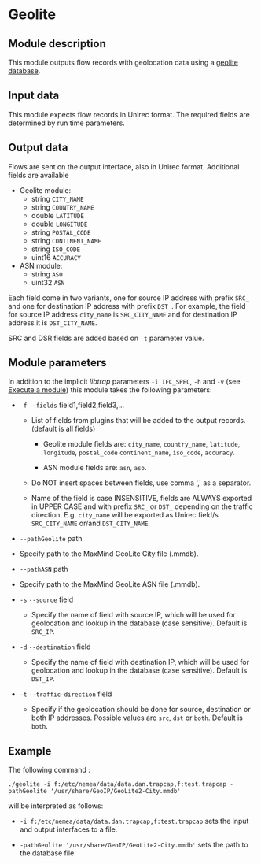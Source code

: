 # Geolite

## Module description

This module outputs flow records with geolocation data using a [geolite database](https://dev.maxmind.com/geoip/geolite2-free-geolocation-data/).

## Input data

This module expects flow records in Unirec format. The required fields
are determined by run time parameters.

## Output data

Flows are sent on the output interface, also in Unirec format. Additional fields are available

* Geolite module:
    * string `CITY_NAME`
    * string `COUNTRY_NAME`
    * double `LATITUDE`
    * double `LONGITUDE`
    * string `POSTAL_CODE`
    * string `CONTINENT_NAME`
    * string `ISO_CODE`
    * uint16 `ACCURACY`
* ASN module:
    * string `ASO`
    * uint32 `ASN`

Each field come in two variants, one for source IP address with prefix `SRC_` and one for
destination IP address with prefix `DST_`. For example, the field for source IP address `city_name` is
`SRC_CITY_NAME` and for destination IP address it is `DST_CITY_NAME`.

SRC and DSR fields are added based on `-t` parameter value.

## Module parameters

In addition to the implicit *libtrap* parameters `-i IFC_SPEC`, `-h`
and `-v` (see [Execute a
module](https://github.com/CESNET/Nemea#try-out-nemea-modules)) this
module takes the following parameters:

* `-f` `--fields` field1,field2,field3,...

  * List of fields from plugins that will be added to the output records. (default is all fields)

    * Geolite module fields are: `city_name`, `country_name`, `latitude`, `longitude`, `postal_code`
      `continent_name`, `iso_code`, `accuracy`.

    * ASN module fields are: `asn`, `aso`.

  * Do NOT insert spaces between fields, use comma ',' as a separator.

  * Name of the field is case INSENSITIVE, fields are ALWAYS exported in UPPER CASE and with prefix
    `SRC_` or `DST_` depending on the traffic direction. E.g. `city_name` will be exported as Unirec
    field/s `SRC_CITY_NAME` or/and `DST_CITY_NAME`.

*  `--pathGeolite` path

  * Specify path to the MaxMind GeoLite City file (.mmdb).

*  `--pathASN` path

  * Specify path to the MaxMind GeoLite ASN file (.mmdb).

* `-s` `--source` field

  * Specify the name of field with source IP, which will be used for geolocation and lookup in the database (case sensitive). Default is `SRC_IP`.

* `-d` `--destination` field

  * Specify the name of field with destination IP, which will be used for geolocation and lookup in the database (case sensitive). Default is `DST_IP`.

* `-t` `--traffic-direction` field

  * Specify if the geolocation should be done for source, destination or both IP addresses. Possible
    values are `src`, `dst` or `both`. Default is `both`.

## Example
The following command :

`./geolite -i f:/etc/nemea/data/data.dan.trapcap,f:test.trapcap -pathGeolite '/usr/share/GeoIP/GeoLite2-City.mmdb'`

will be interpreted as follows:

* `-i f:/etc/nemea/data/data.dan.trapcap,f:test.trapcap`
  sets the input and output interfaces to a file.

* `-pathGeolite '/usr/share/GeoIP/GeoLite2-City.mmdb'` sets the path to the database file.
